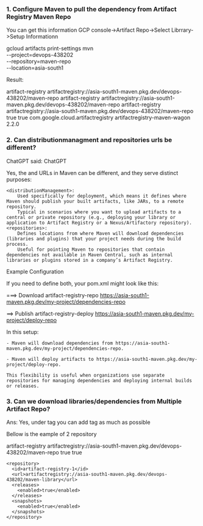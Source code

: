 ### 1. Configure Maven to pull the dependency from Artifact Registry Maven Repo

You can get this information GCP console->Artifact Repo->Select Librrary->Setup Informationn

gcloud artifacts print-settings mvn \
    --project=devops-438202 \
    --repository=maven-repo \
    --location=asia-south1

Result:

<!-- Insert following snippet into your pom.xml -->

<project>
  <distributionManagement>
    <snapshotRepository>
      <id>artifact-registry</id>
      <url>artifactregistry://asia-south1-maven.pkg.dev/devops-438202/maven-repo</url>
    </snapshotRepository>
    <repository>
      <id>artifact-registry</id>
      <url>artifactregistry://asia-south1-maven.pkg.dev/devops-438202/maven-repo</url>
    </repository>
  </distributionManagement>

  <repositories>
    <repository>
      <id>artifact-registry</id>
      <url>artifactregistry://asia-south1-maven.pkg.dev/devops-438202/maven-repo</url>
      <releases>
        <enabled>true</enabled>
      </releases>
      <snapshots>
        <enabled>true</enabled>
      </snapshots>
    </repository>
  </repositories>

  <build>
    <extensions>
      <extension>
        <groupId>com.google.cloud.artifactregistry</groupId>
        <artifactId>artifactregistry-maven-wagon</artifactId>
        <version>2.2.0</version>
      </extension>
    </extensions>
  </build>
</project>




### 2. Can  distributionmanagment and repositories  urls be different?
ChatGPT said:
ChatGPT

Yes, the <distributionManagement> and <repositories> URLs in Maven can be different, and they serve distinct purposes:

    <distributionManagement>:
        Used specifically for deployment, which means it defines where Maven should publish your built artifacts, like JARs, to a remote repository.
        Typical in scenarios where you want to upload artifacts to a central or private repository (e.g., deploying your library or application to Artifact Registry or a Nexus/Artifactory repository).
    <repositories>:
        Defines locations from where Maven will download dependencies (libraries and plugins) that your project needs during the build process.
        Useful for pointing Maven to repositories that contain dependencies not available in Maven Central, such as internal libraries or plugins stored in a company’s Artifact Registry.

Example Configuration

If you need to define both, your pom.xml might look like this:

<repositories>     ===> Download
    <repository>
        <id>artifact-registry-repo</id>
        <url>https://asia-south1-maven.pkg.dev/my-project/dependencies-repo</url>
    </repository>
</repositories>

<distributionManagement>  ==> Publish
    <repository>
        <id>artifact-registry-deploy</id>
        <url>https://asia-south1-maven.pkg.dev/my-project/deploy-repo</url>
    </repository>
</distributionManagement>

In this setup:

    - Maven will download dependencies from https://asia-south1-maven.pkg.dev/my-project/dependencies-repo.

    - Maven will deploy artifacts to https://asia-south1-maven.pkg.dev/my-project/deploy-repo.

    This flexibility is useful when organizations use separate repositories for managing dependencies and deploying internal builds or releases.




### 3. Can we download libraries/dependencies from Multiple Artifact Repo?

Ans: Yes, under <repositories> tag you can add <repository> tag as much as possible

Bellow is the eample of 2 repository

<repositories>
    <repository>
      <id>artifact-registry</id>
      <url>artifactregistry://asia-south1-maven.pkg.dev/devops-438202/maven-repo</url>
      <releases>
        <enabled>true</enabled>
      </releases>
      <snapshots>
        <enabled>true</enabled>
      </snapshots>
    </repository>
    
    <repository>
      <id>artifact-registry-1</id>
      <url>artifactregistry://asia-south1-maven.pkg.dev/devops-438202/maven-library</url>
      <releases>
        <enabled>true</enabled>
      </releases>
      <snapshots>
        <enabled>true</enabled>
      </snapshots>
    </repository>
    
  </repositories>